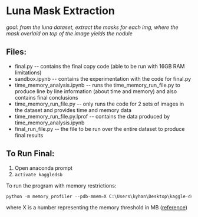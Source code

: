 # Luna Mask Extraction
*goal: from the luna dataset, extract the masks for each img, where the mask overlaid on top of the image yields the nodule*

## Files:
* final.py -- contains the final copy code (able to be run with 16GB RAM limitations)
* sandbox.ipynb -- contains the experimentation with the code for final.py
* time_memory_analysis.ipynb -- runs the time_memory_run_file.py to produce line by line information (about time and memory) and also contains final conclusions
* time_memory_run_file.py -- only runs the code for 2 sets of images in the dataset and provides time and memory data
* time_memory_run_file.py.lprof -- contains the data produced by time_memory_analysis.ipynb
* final_run_file.py -- the file to be run over the entire dataset to produce final results

## To Run Final:
1. Open anaconda prompt
2. `activate kaggledsb`

To run the program with memory restrictions:
```python
python -m memory_profiler --pdb-mmem=X C:\Users\kyhan\Desktop\kaggle-dsb\code\pipeline\build-simple-model\luna-mask-extraction\final_run_file.py
```
where X is a number representing the memory threshold in MB ([reference](https://github.com/fabianp/memory_profiler#setting-debugger-breakpoints))
